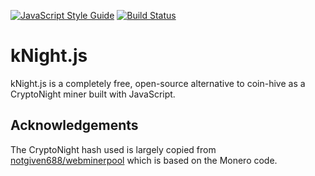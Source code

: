 [![JavaScript Style Guide](https://img.shields.io/badge/code_style-standard-brightgreen.svg)](https://standardjs.com)
[![Build Status](https://travis-ci.org/Block-Lab/kNight.js.svg?branch=master)](https://travis-ci.org/Block-Lab/kNight.js)

# kNight.js

kNight.js is a completely free, open-source alternative to coin-hive as a CryptoNight miner built with JavaScript.

## Acknowledgements

The CryptoNight hash used is largely copied from [notgiven688/webminerpool](https://github.com/notgiven688/webminerpool/tree/master/hash_cn/webassembly) which is based on the Monero code.
